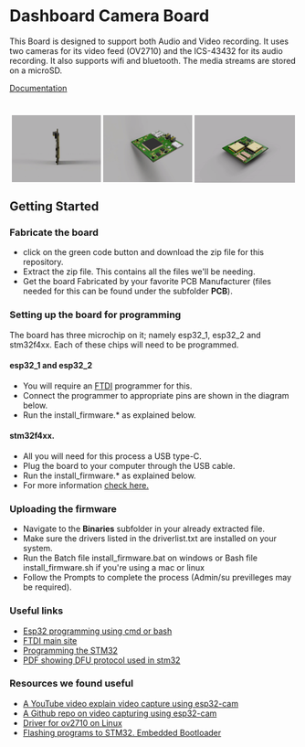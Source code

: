 # Dashboard Camera Board
This Board is designed to support both Audio and Video recording. It uses two cameras for its video feed (OV2710)  and the ICS-43432 for its audio recording. It also supports wifi and bluetooth. The media streams are stored on a microSD.

[Documentation](https://docs.google.com/document/d/1LtWO_IcNbJ7sfWBFgHGUc6nKqhitYqpvLzOcLqV0Ibc/edit?usp=sharing)

#
<div class="row" align=center ><img src="https://github.com/IamNator/Dash_cam/blob/master/Media/dash_cam_rotate.gif" width=31% align=center all="Dash cam 360 view">
<img src="https://github.com/IamNator/Dash_cam/blob/master/Media/dash-cam-flip-diagonally.gif" width=31% align=center all="Dash cam 360 view"> <img src="https://github.com/IamNator/Dash_cam/blob/master/Media/dash-cam-top-rotates.gif" width=35% align=center all="Dash cam 360 view">
</div>

## Getting Started

### Fabricate the board
* click on the green code button and download the zip file for this repository.
* Extract the zip file. This contains all the files we'll be needing.
* Get the board Fabricated by your favorite PCB Manufacturer (files needed for this can be found under the subfolder <b>PCB</b>).

### Setting up the board for programming
The board has three microchip on it; namely esp32_1, esp32_2 and stm32f4xx. Each of these chips will need to be programmed.

####  esp32_1 and esp32_2
* You will require an <a href="https://learn.adafruit.com/ftdi-friend/overview">FTDI</a> programmer for this.
* Connect the programmer to appropriate pins are shown in the diagram below.
* Run the install_firmware.* as explained below.

####  stm32f4xx.
* All you will need for this process a USB type-C.
* Plug the board to your computer through the USB cable. 
* Run the install_firmware.* as explained below.
* For more information <a href="http://www.emcu.eu/how-to-program-the-stm32/#JTAG%E2%80%93SWDconnector">check here.</a> 

### Uploading the firmware
* Navigate to the <b>Binaries</b> subfolder in your already extracted file.
* Make sure the drivers listed in the driverlist.txt are installed on your system.
* Run the Batch file install_firmware.bat on windows or Bash file install_firmware.sh if you're using a mac or linux
* Follow the Prompts to complete the process (Admin/su previlleges may be required).


### Useful links 
* <a href="https://docs.espressif.com/projects/esp-idf/en/latest/esp32/get-started/index.html#introduction">Esp32 programming using cmd or bash</a>
* <a href="https://www.ftdichip.com/Drivers/VCP.htm">FTDI main site</a>
* <a href="http://www.emcu.eu/how-to-program-the-stm32/"> Programming the STM32 </a>
* <a href="https://www.st.com/resource/en/application_note/cd00264379-usb-dfu-protocol-used-in-the-stm32-bootloader-stmicroelectronics.pdf" > PDF showing DFU protocol used in stm32 </a>

### Resources we found useful 
* <a href="https://www.youtube.com/watch?v=lc_gXfkoRZo" > A YouTube video explain video capture using esp32-cam </a>
* <a href="https://github.com/jameszah/ESP32-CAM-Video-Recorder" > A Github repo on video capturing using esp32-cam </a>
* <a href="https://github.com/aospfhem/kernel_htc_flounder/blob/5171b313df7e7a86440d4f9b20770f7996aa23d3/drivers/media/platform/tegra/ov2710.c"> Driver for ov2710 on Linux </a>
* <a href="https://scienceprog.com/flashing-programs-to-stm32-embedded-bootloader/"> Flashing programs to STM32. Embedded Bootloader </a>

